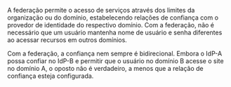
A federação permite o acesso de serviços através dos limites da organização ou do domínio, estabelecendo relações de confiança com o provedor de identidade do respectivo domínio. Com a federação, não é necessário que um usuário mantenha nome de usuário e senha diferentes ao acessar recursos em outros domínios.

Com a federação, a confiança nem sempre é bidirecional. Embora o IdP-A possa confiar no IdP-B e permitir que o usuário no domínio B acesse o site no domínio A, o oposto não é verdadeiro, a menos que a relação de confiança esteja configurada.